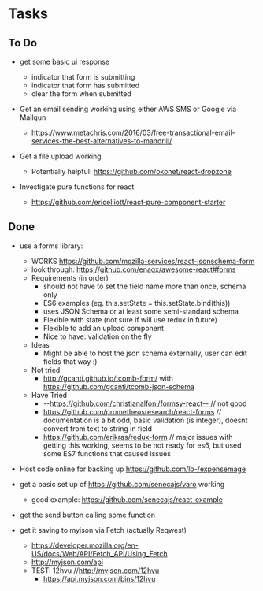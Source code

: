 # Tasks

## To Do

* get some basic ui response
  * indicator that form is submitting
  * indicator that form has submitted
  * clear the form when submitted

* Get an email sending working using either AWS SMS or Google via Mailgun
  * https://www.metachris.com/2016/03/free-transactional-email-services-the-best-alternatives-to-mandrill/ 

* Get a file upload working
  * Potentially helpful: https://github.com/okonet/react-dropzone

* Investigate pure functions for react
  * https://github.com/ericelliott/react-pure-component-starter

## Done

* use a forms library:
  * WORKS https://github.com/mozilla-services/react-jsonschema-form
  * look through: https://github.com/enaqx/awesome-react#forms
  * Requirements (in order)
    * should not have to set the field name more than once, schema only
    * ES6 examples (eg. this.setState = this.setState.bind(this))
    * uses JSON Schema  or at least some semi-standard schema
    * Flexible with state (not sure if will use redux in future)
    * Flexible to add an upload component
    * Nice to have: validation on the fly
  * Ideas
    * Might be able to host the json schema externally, user can edit fields that way :)
  * Not tried
    * http://gcanti.github.io/tcomb-form/ with https://github.com/gcanti/tcomb-json-schema
  * Have Tried
    * --https://github.com/christianalfoni/formsy-react-- // not good
    * https://github.com/prometheusresearch/react-forms // documentation is a bit odd, basic validation (is integer), doesnt convert from text to string in field
    * https://github.com/erikras/redux-form // major issues with getting this working, seems to be not ready for es6, but used some ES7 functions that caused issues

* Host code online for backing up https://github.com/lb-/expensemage

* get a basic set up of https://github.com/senecajs/varo working
  * good example: https://github.com/senecajs/react-example

* get the send button calling some function

* get it saving to myjson via Fetch (actually Reqwest)
  * https://developer.mozilla.org/en-US/docs/Web/API/Fetch_API/Using_Fetch
  * http://myjson.com/api
  * TEST: 12hvu //http://myjson.com/12hvu
    * https://api.myjson.com/bins/12hvu
